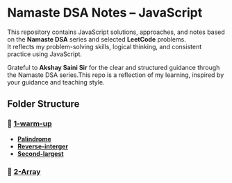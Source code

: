 #  Namaste DSA Notes – JavaScript

This repository contains JavaScript solutions, approaches, and notes based on the **Namaste DSA** series and selected **LeetCode** problems.  
It reflects my problem-solving skills, logical thinking, and consistent practice using JavaScript.


Grateful to **Akshay Saini Sir** for the clear and structured guidance through the Namaste DSA series.This repo is a reflection of my learning, inspired by your guidance and teaching style.

##  Folder Structure

### 🔹 [1-warm-up](./1-warm-up/)

- **[Palindrome](./1-warm-up/palindrome/)**
- **[Reverse-interger](./1-warm-up/reverse-integer/)**
- **[Second-largest](./1-warm-up/second-largest/)**

### 🔹 [2-Array](./2-array/)

